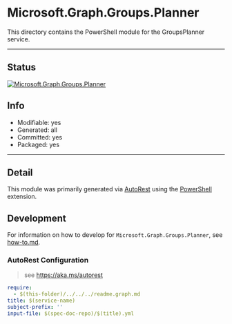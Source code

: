 <!-- region Generated -->
# Microsoft.Graph.Groups.Planner
This directory contains the PowerShell module for the GroupsPlanner service.

---
## Status
[![Microsoft.Graph.Groups.Planner](https://img.shields.io/powershellgallery/v/Microsoft.Graph.Groups.Planner.svg?style=flat-square&label=Microsoft.Graph.Groups.Planner "Microsoft.Graph.Groups.Planner")](https://www.powershellgallery.com/packages/Microsoft.Graph.Groups.Planner/)

## Info
- Modifiable: yes
- Generated: all
- Committed: yes
- Packaged: yes

---
## Detail
This module was primarily generated via [AutoRest](https://github.com/Azure/autorest) using the [PowerShell](https://github.com/Azure/autorest.powershell) extension.

## Development
For information on how to develop for `Microsoft.Graph.Groups.Planner`, see [how-to.md](how-to.md).
<!-- endregion -->

### AutoRest Configuration

> see https://aka.ms/autorest

``` yaml
require:
  - $(this-folder)/../../../readme.graph.md
title: $(service-name)
subject-prefix: ''
input-file: $(spec-doc-repo)/$(title).yml
```
